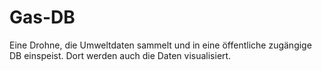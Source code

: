 # Gas-DB
Eine Drohne, die Umweltdaten sammelt und in eine öffentliche zugängige DB einspeist. Dort werden auch die Daten visualisiert.

